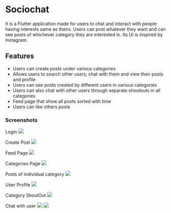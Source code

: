 # Sociochat

It is a Flutter application made for users to chat and interact with people having interests same as theirs. Users can post whatever they want and can see posts of whichever category they are interested in. Its UI is inspired by Instagram.

## Features

- Users can create posts under various categories
- Allows users to search other users, chat with them and view their posts and profile
- Users can see posts created by different users in various categories
- Users can also chat with other users through separate shoutouts in all categories
- Feed page that show all posts sorted with time
- Users can like others posts

### Screenshots 

Login <img src="readme_images/login.jpeg">

Create Post <img src="readme_images/createpost.jpeg">

Feed Page <img src="readme_images/feed.jpeg">

Categories Page <img src="readme_images/categs.jpeg">

Posts of individual category <img src="readme_images/cate.jpeg">

User Profile <img src="readme_images/profile.jpeg">

Category ShoutOut <img src="readme_images/shoutout.jpeg">

Chat with user <img src="readme_images/chatroom.jpeg">
<img src="readme_images/post.jpeg">
